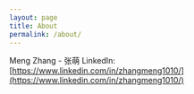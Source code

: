 ```yaml
---
layout: page
title: About
permalink: /about/
---
```


Meng Zhang - 张萌
LinkedIn: [https://www.linkedin.com/in/zhangmeng1010/](https://www.linkedin.com/in/zhangmeng1010/)


[jekyll-organization]: https://github.com/jekyll
